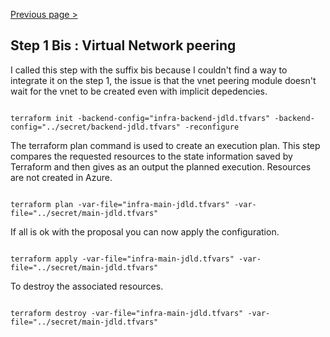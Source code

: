 [Previous page >](../)

Step 1 Bis : Virtual Network peering
-----

I called this step with the suffix bis because I couldn't find a way to integrate it on the step 1, the issue is that the vnet peering module doesn't wait for the vnet to be created even with implicit depedencies.

```hcl

terraform init -backend-config="infra-backend-jdld.tfvars" -backend-config="../secret/backend-jdld.tfvars" -reconfigure

```

The terraform plan command is used to create an execution plan.
This step compares the requested resources to the state information saved by Terraform and then gives as an output the planned execution. Resources are not created in Azure.
```hcl

terraform plan -var-file="infra-main-jdld.tfvars" -var-file="../secret/main-jdld.tfvars"

```

If all is ok with the proposal you can now apply the configuration.
```hcl

terraform apply -var-file="infra-main-jdld.tfvars" -var-file="../secret/main-jdld.tfvars"

```

To destroy the associated resources.
```hcl

terraform destroy -var-file="infra-main-jdld.tfvars" -var-file="../secret/main-jdld.tfvars"

```
